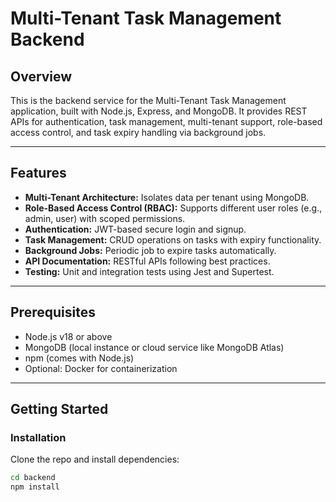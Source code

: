 # Multi-Tenant Task Management Backend

## Overview

This is the backend service for the Multi-Tenant Task Management application, built with Node.js, Express, and MongoDB. It provides REST APIs for authentication, task management, multi-tenant support, role-based access control, and task expiry handling via background jobs.

---

## Features

- **Multi-Tenant Architecture:** Isolates data per tenant using MongoDB.
- **Role-Based Access Control (RBAC):** Supports different user roles (e.g., admin, user) with scoped permissions.
- **Authentication:** JWT-based secure login and signup.
- **Task Management:** CRUD operations on tasks with expiry functionality.
- **Background Jobs:** Periodic job to expire tasks automatically.
- **API Documentation:** RESTful APIs following best practices.
- **Testing:** Unit and integration tests using Jest and Supertest.

---

## Prerequisites

- Node.js v18 or above
- MongoDB (local instance or cloud service like MongoDB Atlas)
- npm (comes with Node.js)
- Optional: Docker for containerization

---

## Getting Started

### Installation

Clone the repo and install dependencies:

```bash
cd backend
npm install
